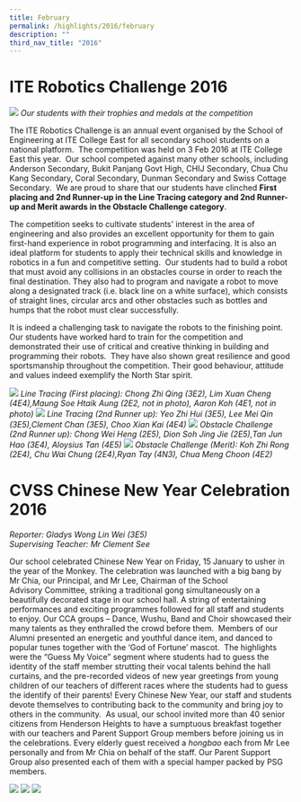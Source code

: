 ```yaml
---
title: February
permalink: /highlights/2016/february
description: ""
third_nav_title: "2016"
---
```

# ITE Robotics Challenge 2016

![](/images/rob.jpeg)
_Our students with their trophies and medals at the competition_

The ITE Robotics Challenge is an annual event organised by the School of Engineering at ITE College East for all secondary school students on a national platform.  The competition was held on 3 Feb 2016 at ITE College East this year.  Our school competed against many other schools, including Anderson Secondary, Bukit Panjang Govt High, CHIJ Secondary, Chua Chu Kang Secondary, Coral Secondary, Dunman Secondary and Swiss Cottage Secondary.  We are proud to share that our students have clinched **First placing and 2nd Runner-up in the Line Tracing category and 2nd Runner-up and Merit awards in the Obstacle Challenge category**.  
  
The competition seeks to cultivate students' interest in the area of engineering and also provides an excellent opportunity for them to gain first-hand experience in robot programming and interfacing. It is also an ideal platform for students to apply their technical skills and knowledge in robotics in a fun and competitive setting.  Our students had to build a robot that must avoid any collisions in an obstacles course in order to reach the final destination. They also had to program and navigate a robot to move along a designated track (i.e. black line on a white surface), which consists of straight lines, circular arcs and other obstacles such as bottles and humps that the robot must clear successfully.  
  
It is indeed a challenging task to navigate the robots to the finishing point. Our students have worked hard to train for the competition and demonstrated their use of critical and creative thinking in building and programming their robots.  They have also shown great resilience and good sportsmanship throughout the competition. Their good behaviour, attitude and values indeed exemplify the North Star spirit.

![](/images/rob1.jpeg)
_Line Tracing (First placing): Chong Zhi Qing (3E2), Lim Xuan Cheng (4E4),Maung Soe Htaik Aung (2E2, not in photo), Aaron Koh (4E1, not in photo)_
![](/images/rob2.jpeg)
_Line Tracing (2nd Runner up): Yeo Zhi Hui (3E5), Lee Mei Qin (3E5),Clement Chan (3E5), Choo Xian Kai (4E4)_
![](/images/rob3.jpeg)
_Obstacle Challenge (2nd Runner up): Chong Wei Heng (2E5), Dion Soh Jing Jie (2E5),Tan Jun Hao (3E4), Aloysius Tan (4E5)_
![](/images/rob4.jpeg)
_Obstacle Challenge (Merit): Koh Zhi Rong (2E4), Chu Wai Chung (2E4),Ryan Tay (4N3), Chua Meng Choon (4E2)_

# CVSS Chinese New Year Celebration 2016
_Reporter: Gladys Wong Lin Wei (3E5)_ <br>
_Supervising Teacher: Mr Clement See_

Our school celebrated Chinese New Year on Friday, 15 January to usher in the year of the Monkey.​ The celebration was launched with a big bang by Mr Chia, our Principal, and Mr Lee, Chairman of the School Advisory Committee, striking a traditional gong simultaneously on a beautifully decorated stage in our school hall. A string of entertaining performances and exciting programmes followed for all staff and students to enjoy. Our CCA groups – Dance, Wushu, Band and Choir showcased their many talents as they enthralled the crowd before them.  Members of our Alumni presented an energetic and youthful dance item, and danced to popular tunes together with the ‘God of Fortune’ mascot.  The highlights were the “Guess My Voice” segment where students had to guess the identity of the staff member strutting their vocal talents behind the hall curtains, and the pre-recorded videos of new year greetings from young children of our teachers of different races where the students had to guess the identify of their parents! Every Chinese New Year, our staff and students devote themselves to contributing back to the community and bring joy to others in the community.  As usual, our school invited more than 40 senior citizens from Henderson Heights to have a sumptuous breakfast together with our teachers and Parent Support Group members before joining us in the celebrations. Every elderly guest received a _hongbao_ each from Mr Lee personally and from Mr Chia on behalf of the staff. Our Parent Support Group also presented each of them with a special hamper packed by PSG members.

![](/images/cny2.jpeg)
![](/images/cny3.jpeg)
![](/images/cny5.jpeg)